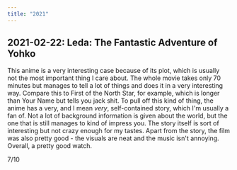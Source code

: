 ```yaml
---
title: "2021"
---
```


## 2021-02-22: Leda: The Fantastic Adventure of Yohko

This anime is a very interesting case because of its plot, which is
usually not the most important thing I care about. The whole movie
takes only 70 minutes but manages to tell a lot of things and does it
in a very interesting way. Compare this to First of the North Star,
for example, which is longer than Your Name but tells you jack shit.
To pull off this kind of thing, the anime has a very, and I mean
*very*, self-contained story, which I'm usually a fan of. Not a lot of
background information is given about the world, but the one that is
still manages to kind of impress you. The story itself is sort of
interesting but not crazy enough for my tastes. Apart from the story,
the film was also pretty good - the visuals are neat and the music
isn't annoying. Overall, a pretty good watch.

7/10
